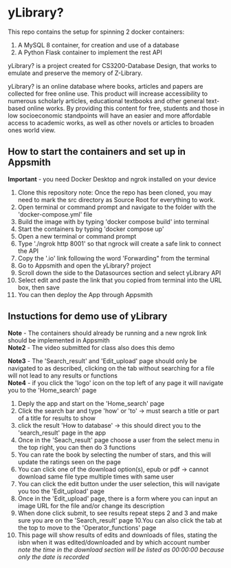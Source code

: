 # yLibrary? 

This repo contains the setup for spinning 2 docker containers:
  1. A MySQL 8 container, for creation and use of a database
  2. A Python Flask container to implement the rest API

yLibrary? is a project created for CS3200-Database Design, that works to emulate and preserve the memory of Z-Library.

yLibrary? is an online database where books, articles and papers are collected for free online use. 
This product will increase accessibility to numerous scholarly articles, educational textbooks and other general text-based online works. 
By providing this content for free, students and those in low socioeconomic standpoints will have an easier and more affordable 
access to academic works, as well as other novels or articles to broaden ones world view.
  
## How to start the containers and set up in Appsmith
**Important** - you need Docker Desktop and ngrok installed on your device

  1. Clone this repository
  note: Once the repo has been cloned, you may need to mark the src directory as Source Root for everything to work.
  2. Open terminal or command prompt and navigate to the folder with the 'docker-compose.yml' file
  3. Build the image with by typing 'docker compose build' into terminal
  4. Start the containers by typing 'docker compose up'
  5. Open a new terminal or command prompt
  6. Type './ngrok http 8001' so that ngrock will create a safe link to connect the API
  7. Copy the '.io' link following the word 'Forwarding" from the terminal
  8. Go to Appsmith and open the yLibrary? project
  9. Scroll down the side to the Datasources section and select yLibrary API
  10. Select edit and paste the link that you copied from terminal into the URL box, then save
  11. You can then deploy the App through Appsmith

## Instuctions for demo use of yLibrary
**Note** - The containers should already be running and a new ngrok link should be implemented in Appsmith  
**Note2** - The video submitted for class also does this demo

**Note3** - The 'Search_result' and 'Edit_upload' page should only be navigated to as described, clicking on the tab without searching 
for a file will not lead to any results or functions  
**Note4** - if you click the 'logo' icon on the top left of any page it will navigate you to the 'Home_search' page

  1. Deply the app and start on the 'Home_search' page
  2. Click the search bar and type 'how' or 'to' -> must search a title or part of a title for results to show
  3. click the result 'How to database' -> this should direct you to the 'search_result' page in the app
  4. Once in the 'Seach_result' page choose a user from the select menu in the top right, you can then do 3 functions
  5. You can rate the book by selecting the number of stars, and this will update the ratings seen on the page
  6. You can click one of the download option(s), epub or pdf -> cannot download same file type multiple times with same user
  7. You can click the edit button under the user selection, this will navigate you too the 'Edit_upload' page
  8. Once in the 'Edit_upload' page, there is a form where you can input an image URL for the file and/or change its description
  9. When done click submit, to see results repeat steps 2 and 3 and make sure you are on the 'Search_result' page
  10.You can also click the tab at the top to move to the 'Operator_functions' page
  11. This page will show results of edits and downloads of files, stating the isbn when it was edited/downloaded and by which account number  
  *note the time in the download section will be listed as 00:00:00 because only the date is recorded*
  
  

